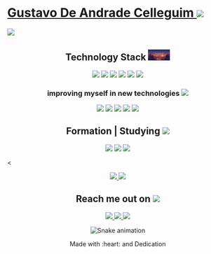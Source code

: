 <!-- apresentação -->
<div class ="inicio">
 <h1 align="left"> <a href="https://www.linkedin.com/in/gustavo-de-andrade-celleguim-b59894229/" target="_blank">  Gustavo De Andrade Celleguim </a>
  <img src="https://raw.githubusercontent.com/kaueMarques/kaueMarques/master/hi.gif" height="23px"></h1>
  <img src="/img/Gustao.png">
  </div>

  <!-- meio da jornada -->

  <!-- tecnologias que eu uso  -->
<div class="Meus conhecimentos">
<h2 align="center"> Technology Stack 
<img src="/img/gustavo-de-andrade-photo.png"  width="50">
</h2>

<p align="center ">

<img src="https://img.shields.io/badge/-HTML5-E34F26?style=flat-square&logo=html5&logoColor=white"/>
<img src="https://img.shields.io/badge/-CSS3-1572B6?style=flat-square&logo=css3"/>
<img src="https://img.shields.io/badge/-Bootstrap-563D7C?style=flat-square&logo=bootstrap"/>
<img src="https://img.shields.io/badge/-JavaScript-black?style=flat-square&logo=javascript"/>
<img src="https://img.shields.io/badge/-Git-black?style=flat-square&logo=git"/>
<img src="https://img.shields.io/badge/-GitHub-black?style=flat-square&logo=github"/>
</p>
</div>

<!-- tecnologias que estou aprendendo  -->
<div class="Tecnologias que eu estou me aprimorando">
<h3 align="center">improving myself in new technologies <img src="https://media3.giphy.com/media/v1.Y2lkPTc5MGI3NjExbnhoeGNkOHM4d3g5cm1tOGpreG5jZXg1ZXFieG9rczd2dnhxaW4yaSZlcD12MV9pbnRlcm5hbF9naWZfYnlfaWQmY3Q9Zw/2IudUHdI075HL02Pkk/giphy.gif"  width="50"> </h3>
<p align="center">

<img src="https://img.shields.io/badge/-C++-00599C?style=flat-square&logo=c"/>
<img src="https://img.shields.io/badge/-Nodejs-black?style=flat-square&logo=Node.js"/>
<img src="https://img.shields.io/badge/-React-black?style=flat-square&logo=react"/>
 <img src="https://img.shields.io/badge/C-00599C?style=flat-square&logo=c&logoColor=white"/> 
 <img src="https://img.shields.io/badge/-java-E34A86?style=flat-square&logo=java"/>
</p>

<!-- Minhas Formação / aonde estou cursando desenvolvimento web  -->

<h2 align="center"> Formation | Studying <img src="https://media.giphy.com/media/VgCDAzcKvsR6OM0uWg/giphy.gif"  width="100px"> </h2>

<p align= "center">

<!-- Digital inovetion one -->

<a herf="https://web.dio.me/users/gugacelleguim/?tab=skills">
<img src ="https://play-lh.googleusercontent.com/P3xTS7gQrh0S2e_99KmHVGiVUcvepvj4eFFhqU_y6XFRegRoo1fTZ8r6t1MUsmfRxXNJ" width="100px">
</a>

<!-- Origamid  -->
<a herf="">
<img src="https://yt3.googleusercontent.com/ytc/AOPolaRHv32S3fddnIf8q3trk8UX-BEiICjYVbD6a-VH=s900-c-k-c0x00ffffff-no-rj" widht="100px" height="100">
</a>

<!-- Fmu  -->
<a herf="https://portal.fmu.br/">
<img src="https://upload.wikimedia.org/wikipedia/commons/thumb/e/e6/Logo_fmu.jpg/640px-Logo_fmu.jpg" width="200px">
</a>
</p>

<

<!-- Grafico de   tecnologias que eu uso nos meus projetos -->
<div align="center">

<a href="https://github.com/Guscelleguim">
<img height="150em" src="https://github-readme-stats.vercel.app/api?username=Guscelleguim&count_private=true&include_all_commits=true&show_icons=true&theme=dracula&hide_border=false&show_owner=true"/>
<img height="150em" src="https://github-readme-stats.vercel.app/api/top-langs/?username=Guscelleguim&theme=dracula&hide_border=false&&layout=compact"/>
 </a>

</div>

<!-- formas de me contatar -->
 <div class="contatar me" align>

<h2 align="center">Reach me out on 
<img src="https://media0.giphy.com/media/jqNPzdTTxQfOgOqpO4/source.gif" width="50"></h2>

<p align="center">

<!-- gmail  -->
<a href="mailto:gugacelleguim@gmail.com">
 <img src="https://img.shields.io/badge/Gustavocelleguim-D14836?style=for-the-badge&logo=gmail&logoColor=white"/>
</a>

<!-- discord -->
<a href="https://discord.com/users/677572342972678145">
<img src="https://img.shields.io/badge/Devestagiario-7289DA?style=for-the-badge&logo=discord&logoColor=whit">
</a>

<!-- Linkedin -->
<a href="">
<img src = "https://img.shields.io/badge/Gustavocelleguim-0077B5?style=for-the-badge&logo=linkedin&logoColor=white " >
</a>

<!-- footer -->
 <div align="center">

![Snake animation](https://github.com/danielbped/danielbped/blob/output/github-contribution-grid-snake.svg)

  <p> Made with :heart: and Dedication </p>
</div>
</div>
